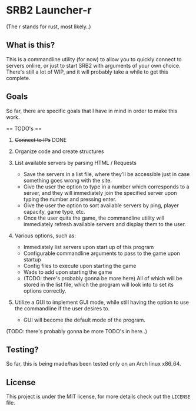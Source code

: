 # SRB2 Launcher-r
(The r stands for rust, most likely..)

## What is this?
This is a commandline utility (for now) to allow you to quickly connect to servers online, or just to start SRB2 with arguments of your own choice. There's still a lot of WIP, and it will probably take a while to get this complete.

## Goals
So far, there are specific goals that I have in mind in order to make this work.

== TODO's ==
1. ~~Connect to IPs~~ DONE

2. Organize code and create structures

3. List available servers by parsing HTML / Requests
	* Save the servers in a list file, where they'll be accessible just in case something goes wrong with the site.
	* Give the user the option to type in a number which corresponds to a server, and they will immediately join the specified server upon typing the number and pressing enter.
	* Give the user the option to sort available servers by ping, player capacity, game type, etc.
	* Once the user quits the game, the commandline utility will immediately refresh available servers and display them to the user.  

4. Various options, such as:
	* Immediately list servers upon start up of this program
	* Configurable commandline arguments to pass to the game upon startup
	* Config files to execute upon starting the game
	* Wads to add upon starting the game 
	* (TODO: there's probably gonna be more here)
All of which will be stored in the list file, which the program will look into to set its options correctly.

5. Utilize a GUI to implement GUI mode, while still having the option to use the commandline if the user desires to.
	* GUI will become the default mode of the program.

(TODO: there's probably gonna be more TODO's in here..)

## Testing?

So far, this is being made/has been tested only on an Arch linux x86_64.

## License

This project is under the MIT license, for more details check out the `LICENSE` file.
